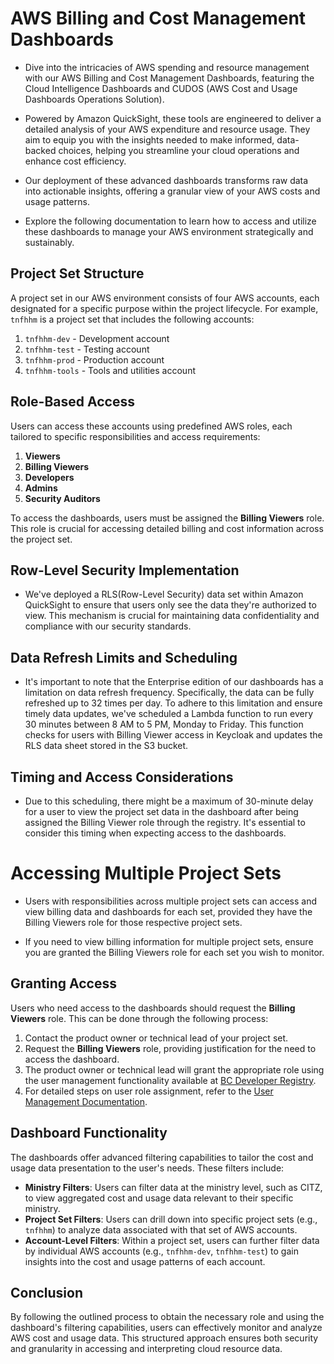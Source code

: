 # AWS Billing and Cost Management Dashboards

- Dive into the intricacies of AWS spending and resource management with our AWS Billing and Cost Management Dashboards, featuring the Cloud Intelligence Dashboards and CUDOS (AWS Cost and Usage Dashboards Operations Solution). 

- Powered by Amazon QuickSight, these tools are engineered to deliver a detailed analysis of your AWS expenditure and resource usage. They aim to equip you with the insights needed to make informed, data-backed choices, helping you streamline your cloud operations and enhance cost efficiency.

- Our deployment of these advanced dashboards transforms raw data into actionable insights, offering a granular view of your AWS costs and usage patterns.

- Explore the following documentation to learn how to access and utilize these dashboards to manage your AWS environment strategically and sustainably.

## Project Set Structure

A project set in our AWS environment consists of four AWS accounts, each designated for a specific purpose within the project lifecycle. For example, `tnfhhm` is a project set that includes the following accounts:

1. `tnfhhm-dev` - Development account
2. `tnfhhm-test` - Testing account
3. `tnfhhm-prod` - Production account
4. `tnfhhm-tools` - Tools and utilities account

## Role-Based Access

Users can access these accounts using predefined AWS roles, each tailored to specific responsibilities and access requirements:

1. **Viewers**
2. **Billing Viewers**
3. **Developers**
4. **Admins**
5. **Security Auditors**

To access the dashboards, users must be assigned the **Billing Viewers** role. This role is crucial for accessing detailed billing and cost information across the project set.

## Row-Level Security Implementation
- We've deployed a RLS(Row-Level Security) data set within Amazon QuickSight to ensure that users only see the data they're authorized to view. This mechanism is crucial for maintaining data confidentiality and compliance with our security standards.

## Data Refresh Limits and Scheduling
- It's important to note that the Enterprise edition of our dashboards has a limitation on data refresh frequency. Specifically, the data can be fully refreshed up to 32 times per day. To adhere to this limitation and ensure timely data updates, we've scheduled a Lambda function to run every 30 minutes between 8 AM to 5 PM, Monday to Friday. This function checks for users with Billing Viewer access in Keycloak and updates the RLS data sheet stored in the S3 bucket.

## Timing and Access Considerations
- Due to this scheduling, there might be a maximum of 30-minute delay for a user to view the project set data in the dashboard after being assigned the Billing Viewer role through the registry. It's essential to consider this timing when expecting access to the dashboards.

# Accessing Multiple Project Sets
- Users with responsibilities across multiple project sets can access and view billing data and dashboards for each set, provided they have the Billing Viewers role for those respective project sets.

- If you need to view billing information for multiple project sets, ensure you are granted the Billing Viewers role for each set you wish to monitor.

## Granting Access

Users who need access to the dashboards should request the **Billing Viewers** role. This can be done through the following process:

1. Contact the product owner or technical lead of your project set.
2. Request the **Billing Viewers** role, providing justification for the need to access the dashboard.
3. The product owner or technical lead will grant the appropriate role using the user management functionality available at [BC Developer Registry](https://registry.developer.gov.bc.ca/public-cloud/products/all).
4. For detailed steps on user role assignment, refer to the [User Management Documentation](https://developer.gov.bc.ca/docs/default/component/public-cloud-techdocs/user-management/).


## Dashboard Functionality

The dashboards offer advanced filtering capabilities to tailor the cost and usage data presentation to the user's needs. These filters include:

- **Ministry Filters**: Users can filter data at the ministry level, such as CITZ, to view aggregated cost and usage data relevant to their specific ministry.
- **Project Set Filters**: Users can drill down into specific project sets (e.g., `tnfhhm`) to analyze data associated with that set of AWS accounts.
- **Account-Level Filters**: Within a project set, users can further filter data by individual AWS accounts (e.g., `tnfhhm-dev`, `tnfhhm-test`) to gain insights into the cost and usage patterns of each account.

## Conclusion

By following the outlined process to obtain the necessary role and using the dashboard's filtering capabilities, users can effectively monitor and analyze AWS cost and usage data. This structured approach ensures both security and granularity in accessing and interpreting cloud resource data.
